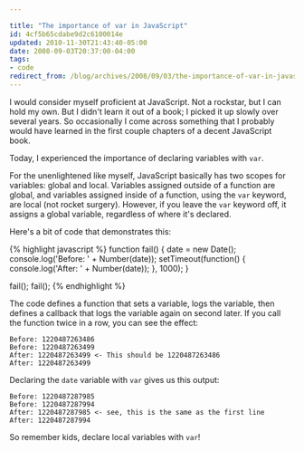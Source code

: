 ```yaml
---

title: "The importance of var in JavaScript"
id: 4cf5b65cdabe9d2c6100014e
updated: 2010-11-30T21:43:40-05:00
date: 2008-09-03T20:37:00-04:00
tags:
- code
redirect_from: /blog/archives/2008/09/03/the-importance-of-var-in-javascript/
---
```


I would consider myself proficient at JavaScript. Not a rockstar, but I can hold my own. But I didn't learn it out of a book; I picked it up slowly over several years. So occasionally I come across something that I probably would have learned in the first couple chapters of a decent JavaScript book.

Today, I experienced the importance of declaring variables with `var`.

For the unenlightened like myself, JavaScript basically has two scopes for variables: global and local. Variables assigned outside of a function are global, and variables assigned inside of a function, using the `var` keyword, are local (not rocket surgery). However, if you leave the `var` keyword off, it assigns a global variable, regardless of where it's declared.

Here's a bit of code that demonstrates this:

{% highlight javascript %}
function fail() {
  date = new Date();
  console.log('Before: ' + Number(date));
  setTimeout(function() {
    console.log('After: ' + Number(date));
  }, 1000);
}

fail();
fail();
{% endhighlight %}

The code defines a function that sets a variable, logs the variable, then defines a callback that logs the variable again on second later. If you call the function twice in a row, you can see the effect:

    Before: 1220487263486
    Before: 1220487263499
    After: 1220487263499 <- This should be 1220487263486
    After: 1220487263499

Declaring the `date` variable with `var` gives us this output:

    Before: 1220487287985
    Before: 1220487287994
    After: 1220487287985 <- see, this is the same as the first line
    After: 1220487287994

So remember kids, declare local variables with `var`!

